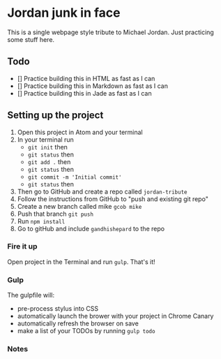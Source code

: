 # Jordan junk in face

This is a single webpage style tribute to Michael Jordan. Just practicing some stuff here.

## Todo
- [] Practice building this in HTML as fast as I can
- [] Practice building this in Markdown as fast as I can
- [] Practice building this in Jade as fast as I can


## Setting up the project
1. Open this project in Atom and your terminal
2. In your terminal run
	- `git init` then
	- `git status` then
	- `git add .` then
	- `git status` then  
	- `git commit -m 'Initial commit'`
	- `git status` then
3. Then go to GitHub and create a repo called `jordan-tribute`
4. Follow the instructions from GitHub to "push and existing git repo"
5. Create a new branch called mike `gcob mike`
6. Push that branch `git push`
7. Run `npm install`
8. Go to gitHub and include `gandhishepard` to the repo

### Fire it up
Open project in the Terminal and run `gulp`. That's it!

### Gulp
The gulpfile will:
- pre-process stylus into CSS
- automatically launch the brower with your project in Chrome Canary
- automatically refresh the browser on save
- make a list of your TODOs by running `gulp todo`

### Notes
